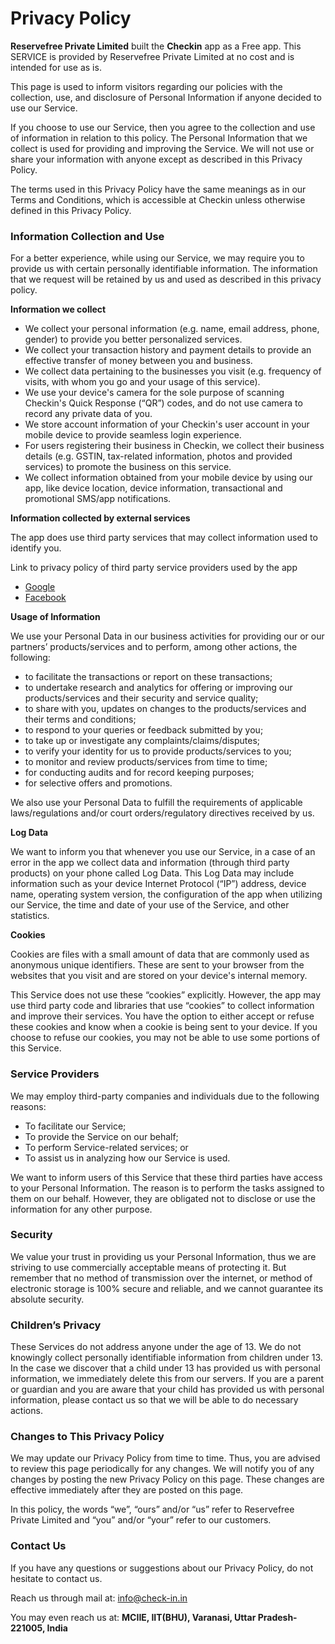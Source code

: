 # Privacy Policy

**Reservefree Private Limited** built the **Checkin** app as a Free app. This SERVICE is provided by Reservefree Private Limited at no cost and is intended for use as is.

This page is used to inform visitors regarding our policies with the collection, use, and disclosure of Personal Information if anyone decided to use our Service.

If you choose to use our Service, then you agree to the collection and use of information in relation to this policy. The Personal Information that we collect is used for providing and improving the Service. We will not use or share your information with anyone except as described in this Privacy Policy.

The terms used in this Privacy Policy have the same meanings as in our Terms and Conditions, which is accessible at Checkin unless otherwise defined in this Privacy Policy.

### Information Collection and Use

For a better experience, while using our Service, we may require you to provide us with certain personally identifiable information. The information that we request will be retained by us and used as described in this privacy policy.

**Information we collect**

*   We collect your personal information (e.g. name, email address, phone, gender) to provide you better personalized services.
*   We collect your transaction history and payment details to provide an effective transfer of money between you and business.
*   We collect data pertaining to the businesses you visit (e.g. frequency of visits, with whom you go and your usage of this service).
*   We use your device's camera for the sole purpose of scanning Checkin's Quick Response (“QR”) codes, and do not use camera to record any private data of you.
*   We store account information of your Checkin's user account in your mobile device to provide seamless login experience.
*   For users registering their business in Checkin, we collect their business details (e.g. GSTIN, tax-related information, photos and provided services) to promote the business on this service.
*   We collect information obtained from your mobile device by using our app, like device location, device information, transactional and promotional SMS/app notifications.

**Information collected by external services**

The app does use third party services that may collect information used to identify you.

Link to privacy policy of third party service providers used by the app

*   [Google](https://policies.google.com/privacy/)
*   [Facebook](https://www.facebook.com/about/privacy/)

**Usage of Information**

We use your Personal Data in our business activities for providing our or our partners’ products/services and to perform, among other actions, the following:

*   to facilitate the transactions or report on these transactions;
*   to undertake research and analytics for offering or improving our products/services and their security and service quality;
*   to share with you, updates on changes to the products/services and their terms and conditions;
*   to respond to your queries or feedback submitted by you;
*   to take up or investigate any complaints/claims/disputes;
*   to verify your identity for us to provide products/services to you;
*   to monitor and review products/services from time to time;
*   for conducting audits and for record keeping purposes;
*   for selective offers and promotions.

We also use your Personal Data to fulfill the requirements of applicable laws/regulations and/or court orders/regulatory directives received by us.

**Log Data**

We want to inform you that whenever you use our Service, in a case of an error in the app we collect data and information (through third party products) on your phone called Log Data. This Log Data may include information such as your device Internet Protocol (“IP”) address, device name, operating system version, the configuration of the app when utilizing our Service, the time and date of your use of the Service, and other statistics.

**Cookies**

Cookies are files with a small amount of data that are commonly used as anonymous unique identifiers. These are sent to your browser from the websites that you visit and are stored on your device's internal memory.

This Service does not use these “cookies” explicitly. However, the app may use third party code and libraries that use “cookies” to collect information and improve their services. You have the option to either accept or refuse these cookies and know when a cookie is being sent to your device. If you choose to refuse our cookies, you may not be able to use some portions of this Service.

### Service Providers

We may employ third-party companies and individuals due to the following reasons:

*   To facilitate our Service;
*   To provide the Service on our behalf;
*   To perform Service-related services; or
*   To assist us in analyzing how our Service is used.

We want to inform users of this Service that these third parties have access to your Personal Information. The reason is to perform the tasks assigned to them on our behalf. However, they are obligated not to disclose or use the information for any other purpose.

### Security

We value your trust in providing us your Personal Information, thus we are striving to use commercially acceptable means of protecting it. But remember that no method of transmission over the internet, or method of electronic storage is 100% secure and reliable, and we cannot guarantee its absolute security.

### Children’s Privacy

These Services do not address anyone under the age of 13. We do not knowingly collect personally identifiable information from children under 13. In the case we discover that a child under 13 has provided us with personal information, we immediately delete this from our servers. If you are a parent or guardian and you are aware that your child has provided us with personal information, please contact us so that we will be able to do necessary actions.

### Changes to This Privacy Policy

We may update our Privacy Policy from time to time. Thus, you are advised to review this page periodically for any changes. We will notify you of any changes by posting the new Privacy Policy on this page. These changes are effective immediately after they are posted on this page.

In this policy, the words “we”, “ours” and/or “us” refer to Reservefree Private Limited and “you” and/or “your” refer to our customers.

### Contact Us

If you have any questions or suggestions about our Privacy Policy, do not hesitate to contact us.

Reach us through mail at: [info@check-in.in](mailto:info@check-in.in)

You may even reach us at: **MCIIE, IIT(BHU), Varanasi, Uttar Pradesh-221005, India**
